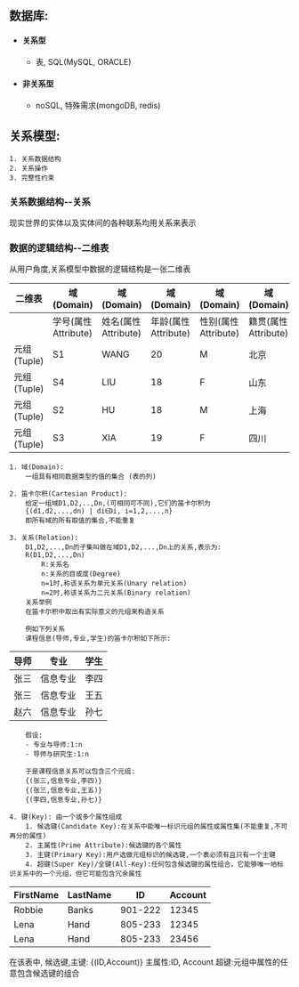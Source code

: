 ## 数据库:
- #### 关系型
	- 表, SQL(MySQL, ORACLE)
- #### 非关系型
	- noSQL, 特殊需求(mongoDB, redis)

## 关系模型:
	1. 关系数据结构
	2. 关系操作
	3. 完整性约束
### 关系数据结构--关系
现实世界的实体以及实体间的各种联系均用关系来表示

### 数据的逻辑结构--二维表
从用户角度,关系模型中数据的逻辑结构是一张二维表

| 二维表       | 域(Domain)       | 域(Domain)       | 域(Domain)       | 域(Domain)       | 域(Domain)       |
| --------- | --------------- | --------------- | --------------- | --------------- | --------------- |
|           | 学号(属性Attribute) | 姓名(属性Attribute) | 年龄(属性Attribute) | 性别(属性Attribute) | 籍贯(属性Attribute) |
| 元组(Tuple) | S1              | WANG            | 20              | M               | 北京              |
| 元组(Tuple) | S4              | LIU             | 18              | F               | 山东              |
| 元组(Tuple) | S2              | HU              | 18              | M               | 上海              |
| 元组(Tuple) | S3              | XIA             | 19              | F               | 四川              |
	
	1. 域(Domain): 
		一组具有相同数据类型的值的集合 (表的列)
	
	2. 笛卡尔积(Cartesian Product): 
		给定一组域D1,D2,..,Dn,(可相同可不同),它们的笛卡尔积为
		{(d1,d2,...,dn) | di∈Di, i=1,2,...,n}
		即所有域的所有取值的集合,不能重复

	3. 关系(Relation):
		D1,D2,...,Dn的子集叫做在域D1,D2,...,Dn上的关系,表示为:
		R(D1,D2,...,Dn)
			R:关系名
			n:关系的目或度(Degree)
			n=1时,称该关系为单元关系(Unary relation)
			n=2时,称该关系为二元关系(Binary relation)
		关系举例
		在笛卡尔积中取出有实际意义的元组来构造关系

		例如下列关系
		课程信息(导师,专业,学生)的笛卡尔积如下所示:

| 导师  | 专业   | 学生  |
| --- | ---- | --- |
| 张三  | 信息专业 | 李四  |
| 张三  | 信息专业 | 王五  |
| 赵六  | 信息专业 | 孙七  |
		
		假设:
		- 专业与导师:1:n
		- 导师与研究生:1:n
		
		于是课程信息关系可以包含三个元组:
		{(张三,信息专业,李四)}
		{(张三,信息专业,王五)}
		{(李四,信息专业,孙七)}

	4. 键(Key): 由一个或多个属性组成
		1. 候选键(Candidate Key):在关系中能唯一标识元组的属性或属性集(不能重复,不可再分的属性)
		2. 主属性(Prime Attribute):候选键的各个属性
		3. 主键(Primary Key):用户选做元组标识的候选键,一个表必须有且只有一个主键
		4. 超键(Super Key)/全键(All-Key):任何包含候选键的属性组合，它能够唯一地标识关系中的一个元组，但它可能包含冗余属性

| FirstName | LastName | ID      | Account |
| --------- | -------- | ------- | ------- |
| Robbie    | Banks    | 901-222 | 12345   |
| Lena      | Hand     | 805-233 | 12345   |
| Lena      | Hand     | 805-233 | 23456   |
在该表中,
候选键,主键: {(ID,Account)}
主属性:ID, Account
超键:元组中属性的任意包含候选键的组合
